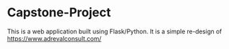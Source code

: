 # Capstone-Project
This is a web application built using Flask/Python. It is a simple re-design of https://www.adrevalconsult.com/ 
